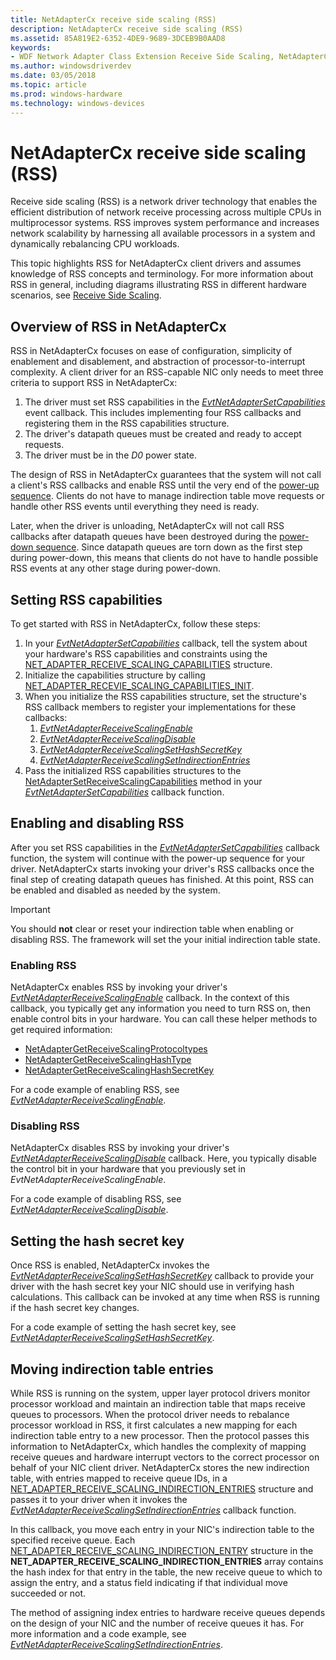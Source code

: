 ```yaml
---
title: NetAdapterCx receive side scaling (RSS)
description: NetAdapterCx receive side scaling (RSS)
ms.assetid: 85A819E2-6352-4DE9-9689-3DCEB9B0AAD8
keywords:
- WDF Network Adapter Class Extension Receive Side Scaling, NetAdapterCx receive side scaling, NetAdapterCx RSS, NetAdapter RSS
ms.author: windowsdriverdev
ms.date: 03/05/2018
ms.topic: article
ms.prod: windows-hardware
ms.technology: windows-devices
---
```


# NetAdapterCx receive side scaling (RSS)

Receive side scaling (RSS) is a network driver technology that enables the efficient distribution of network receive processing across multiple CPUs in multiprocessor systems. RSS improves system performance and increases network scalability by harnessing all available processors in a system and dynamically rebalancing CPU workloads. 

This topic highlights RSS for NetAdapterCx client drivers and assumes knowledge of RSS concepts and terminology. For more information about RSS in general, including diagrams illustrating RSS in different hardware scenarios, see [Receive Side Scaling](https://docs.microsoft.com/windows-hardware/drivers/network/ndis-receive-side-scaling2).

## Overview of RSS in NetAdapterCx

RSS in NetAdapterCx focuses on ease of configuration, simplicity of enablement and disablement, and abstraction of processor-to-interrupt complexity. A client driver for an RSS-capable NIC only needs to meet three criteria to support RSS in NetAdapterCx:

1. The driver must set RSS capabilities in the *[EvtNetAdapterSetCapabilities](https://docs.microsoft.com/windows-hardware/drivers/ddi/content/netadapter/nc-netadapter-evt_net_adapter_set_capabilities)* event callback. This includes implementing four RSS callbacks and registering them in the RSS capabilities structure.
2. The driver's datapath queues must be created and ready to accept requests.
3. The driver must be in the *D0* power state.

The design of RSS in NetAdapterCx guarantees that the system will not call a client's RSS callbacks and enable RSS until the very end of the [power-up sequence](power-up-sequence-for-a-netadaptercx-client-driver.md). Clients do not have to manage indirection table move requests or handle other RSS events until everything they need is ready. 

Later, when the driver is unloading, NetAdapterCx will not call RSS callbacks after datapath queues have been destroyed during the [power-down sequence](power-down-sequence-for-a-netadaptercx-client-driver.md). Since datapath queues are torn down as the first step during power-down, this means that clients do not have to handle possible RSS events at any other stage during power-down.

## Setting RSS capabilities

To get started with RSS in NetAdapterCx, follow these steps:

1. In your *[EvtNetAdapterSetCapabilities](https://docs.microsoft.com/windows-hardware/drivers/ddi/content/netadapter/nc-netadapter-evt_net_adapter_set_capabilities)* callback, tell the system about your hardware's RSS capabilities and constraints using the [NET_ADAPTER_RECEIVE_SCALING_CAPABILITIES](https://docs.microsoft.com/windows-hardware/drivers/ddi/content/netreceivescaling/ns-netreceivescaling-_net_adapter_receive_scaling_capabilities) structure.
2. Initialize the capabilities structure by calling [NET_ADAPTER_RECEVIE_SCALING_CAPABILITIES_INIT](https://docs.microsoft.com/windows-hardware/drivers/ddi/content/netreceivescaling/nf-netreceivescaling-net_adapter_receive_scaling_capabilities_init). 
3. When you initialize the RSS capabilities structure, set the structure's RSS callback members to register your implementations for these callbacks:
    1. *[EvtNetAdapterReceiveScalingEnable](https://docs.microsoft.com/windows-hardware/drivers/ddi/content/netreceivescaling/nc-netreceivescaling-evt_net_adapter_receive_scaling_enable)*
    2. *[EvtNetAdapterReceiveScalingDisable](https://docs.microsoft.com/windows-hardware/drivers/ddi/content/netreceivescaling/nc-netreceivescaling-evt_net_adapter_receive_scaling_disable)*
    3. *[EvtNetAdapterReceiveScalingSetHashSecretKey](https://docs.microsoft.com/windows-hardware/drivers/ddi/content/netreceivescaling/nc-netreceivescaling-evt_net_adapter_receive_scaling_set_hash_secret_key)*
    4. *[EvtNetAdapterReceiveScalingSetIndirectionEntries](https://docs.microsoft.com/windows-hardware/drivers/ddi/content/netreceivescaling/nc-netreceivescaling-evt_net_adapter_receive_scaling_set_indirection_entries)*
4. Pass the initialized RSS capabilities structures to the [NetAdapterSetReceiveScalingCapabilities](https://docs.microsoft.com/windows-hardware/drivers/ddi/content/netreceivescaling/nf-netreceivescaling-netadaptersetreceivescalingcapabilities) method in your *[EvtNetAdapterSetCapabilities](https://docs.microsoft.com/windows-hardware/drivers/ddi/content/netadapter/nc-netadapter-evt_net_adapter_set_capabilities)* callback function.

## Enabling and disabling RSS

After you set RSS capabilities in the *[EvtNetAdapterSetCapabilities](https://docs.microsoft.com/windows-hardware/drivers/ddi/content/netadapter/nc-netadapter-evt_net_adapter_set_capabilities)* callback function, the system will continue with the power-up sequence for your driver. NetAdapterCx starts invoking your driver's RSS callbacks once the final step of creating datapath queues has finished. At this point, RSS can be enabled and disabled as needed by the system. 

> [!IMPORTANT]
> You should **not** clear or reset your indirection table when enabling or disabling RSS. The framework will set the your initial indirection table state.

### Enabling RSS

NetAdapterCx enables RSS by invoking your driver's *[EvtNetAdapterReceiveScalingEnable](https://docs.microsoft.com/windows-hardware/drivers/ddi/content/netreceivescaling/nc-netreceivescaling-evt_net_adapter_receive_scaling_enable)* callback. In the context of this callback, you typically get any information you need to turn RSS on, then enable control bits in your hardware. You can call these helper methods to get required information:

- [NetAdapterGetReceiveScalingProtocoltypes](https://docs.microsoft.com/windows-hardware/drivers/ddi/content/netreceivescaling/nf-netreceivescaling-netadaptergetreceivescalingprotocoltypes)
- [NetAdapterGetReceiveScalingHashType](https://docs.microsoft.com/windows-hardware/drivers/ddi/content/netreceivescaling/nf-netreceivescaling-netadaptergetreceivescalinghashtype)
- [NetAdapterGetReceiveScalingHashSecretKey](https://docs.microsoft.com/windows-hardware/drivers/ddi/content/netreceivescaling/nf-netreceivescaling-netadaptergetreceivescalinghashsecretkey)

For a code example of enabling RSS, see *[EvtNetAdapterReceiveScalingEnable](https://docs.microsoft.com/windows-hardware/drivers/ddi/content/netreceivescaling/nc-netreceivescaling-evt_net_adapter_receive_scaling_enable)*.

### Disabling RSS

NetAdapterCx disables RSS by invoking your driver's *[EvtNetAdapterReceiveScalingDisable](https://docs.microsoft.com/windows-hardware/drivers/ddi/content/netreceivescaling/nc-netreceivescaling-evt_net_adapter_receive_scaling_disable)* callback. Here, you typically disable the control bit in your hardware that you previously set in *EvtNetAdapterReceiveScalingEnable*. 

For a code example of disabling RSS, see *[EvtNetAdapterReceiveScalingDisable](https://docs.microsoft.com/windows-hardware/drivers/ddi/content/netreceivescaling/nc-netreceivescaling-evt_net_adapter_receive_scaling_disable)*.

## Setting the hash secret key

Once RSS is enabled, NetAdapterCx invokes the *[EvtNetAdapterReceiveScalingSetHashSecretKey](https://docs.microsoft.com/windows-hardware/drivers/ddi/content/netreceivescaling/nc-netreceivescaling-evt_net_adapter_receive_scaling_set_hash_secret_key)* callback to provide your driver with the hash secret key your NIC should use in verifying hash calculations. This callback can be invoked at any time when RSS is running if the hash secret key changes. 

For a code example of setting the hash secret key, see *[EvtNetAdapterReceiveScalingSetHashSecretKey](https://docs.microsoft.com/windows-hardware/drivers/ddi/content/netreceivescaling/nc-netreceivescaling-evt_net_adapter_receive_scaling_set_hash_secret_key)*.

## Moving indirection table entries

While RSS is running on the system, upper layer protocol drivers monitor processor workload and maintain an indirection table that maps receive queues to processors. When the protocol driver needs to rebalance processor workload in RSS, it first calculates a new mapping for each indirection table entry to a new processor. Then the protocol passes this information to NetAdapterCx, which handles the complexity of mapping receive queues and hardware interrupt vectors to the correct processor on behalf of your NIC client driver. NetAdapterCx stores the new indirection table, with entries mapped to receive queue IDs, in a [NET_ADAPTER_RECEIVE_SCALING_INDIRECTION_ENTRIES](https://docs.microsoft.com/windows-hardware/drivers/ddi/content/netreceivescaling/ns-netreceivescaling-_net_adapter_receive_scaling_indirection_entries) structure and passes it to your driver when it invokes the *[EvtNetAdapterReceiveScalingSetIndirectionEntries](https://docs.microsoft.com/windows-hardware/drivers/ddi/content/netreceivescaling/nc-netreceivescaling-evt_net_adapter_receive_scaling_set_indirection_entries)* callback function. 

In this callback, you move each entry in your NIC's indirection table to the specified receive queue. Each [NET_ADAPTER_RECEIVE_SCALING_INDIRECTION_ENTRY](https://docs.microsoft.com/windows-hardware/drivers/ddi/content/netreceivescaling/ns-netreceivescaling-_net_adapter_receive_scaling_indirection_entry) structure in the **NET_ADAPTER_RECEIVE_SCALING_INDIRECTION_ENTRIES** array contains the hash index for that entry in the table, the new receive queue to which to assign the entry, and a status field indicating if that individual move succeeded or not. 

The method of assigning index entries to hardware receive queues depends on the design of your NIC and the number of receive queues it has. For more information and a code example, see *[EvtNetAdapterReceiveScalingSetIndirectionEntries](https://docs.microsoft.com/windows-hardware/drivers/ddi/content/netreceivescaling/nc-netreceivescaling-evt_net_adapter_receive_scaling_set_indirection_entries)*.